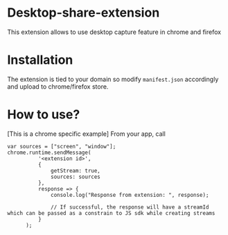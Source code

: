 Desktop-share-extension
=======

This extension allows to use desktop capture feature in chrome and firefox

Installation
============
The extension is tied to your domain so modify `manifest.json` accordingly and upload to chrome/firefox store.

How to use?
===========

[This is a chrome specific example]
From your app, call 
```
var sources = ["screen", "window"];
chrome.runtime.sendMessage(
          '<extension id>',
          {
              getStream: true,
              sources: sources
          },
          response => {
              console.log("Response from extension: ", response);
              
              // If successful, the response will have a streamId which can be passed as a constrain to JS sdk while creating streams
          }
      );
```
